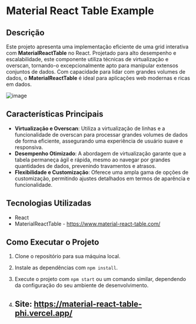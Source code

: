# Material React Table Example

## Descrição

Este projeto apresenta uma implementação eficiente de uma grid interativa com **MaterialReactTable** no React. Projetado para alto desempenho e escalabilidade, este componente utiliza técnicas de virtualização e overscan, tornando-o excepcionalmente apto para manipular extensos conjuntos de dados. Com capacidade para lidar com grandes volumes de dados, o **MaterialReactTable** é ideal para aplicações web modernas e ricas em dados.

![image](https://github.com/Brunapupo/material-react-table/assets/112135250/81f5eacc-de54-477e-9ef1-4c33fce53c4f)

## Características Principais

- **Virtualização e Overscan**: Utiliza a virtualização de linhas e a funcionalidade de overscan para processar grandes volumes de dados de forma eficiente, assegurando uma experiência de usuário suave e responsiva.
- **Desempenho Otimizado**: A abordagem de virtualização garante que a tabela permaneça ágil e rápida, mesmo ao navegar por grandes quantidades de dados, prevenindo travamentos e atrasos.
- **Flexibilidade e Customização**: Oferece uma ampla gama de opções de customização, permitindo ajustes detalhados em termos de aparência e funcionalidade.

## Tecnologias Utilizadas

- React
- MaterialReactTable - https://www.material-react-table.com/

## Como Executar o Projeto

1. Clone o repositório para sua máquina local.
2. Instale as dependências com `npm install`.
3. Execute o projeto com `npm start` ou um comando similar, dependendo da configuração do seu ambiente de desenvolvimento.

4. ## Site: https://material-react-table-phi.vercel.app/
